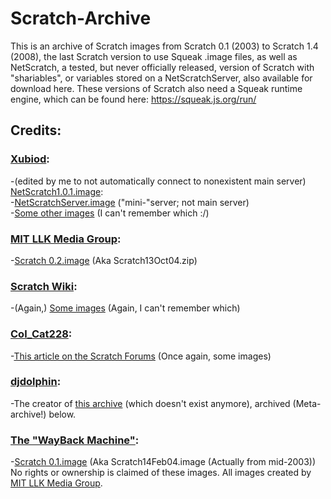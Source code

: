 # Scratch-Archive
This is an archive of Scratch images from Scratch 0.1 (2003) to Scratch 1.4 (2008), the last Scratch version to use Squeak .image files, as well as NetScratch, a tested, but never officially released, version of Scratch with "shariables", or variables stored on a NetScratchServer, also available for download here. These versions of Scratch also need a Squeak runtime engine, which can be found here: https://squeak.js.org/run/

## Credits:
### [Xubiod](https://github.com/xubiod):
-(edited by me to not automatically connect to nonexistent main server) [NetScratch1.0.1.image](https://github.com/xubiod/scratch-archive/blob/master/NetScratch%201.0.1.image):  
-[NetScratchServer.image](https://github.com/xubiod/scratch-archive/blob/master/NetScratchServer.image) ("mini-"server; not main server)  
-[Some other images](https://github.com/xubiod/scratch-archive) (I can't remember which :/)
### [MIT LLK Media Group](https://llk.media.mit.edu/):  
-[Scratch 0.2.image](https://llk.media.mit.edu/courses/software/scratch/mas714Scratch-old.html) (Aka Scratch13Oct04.zip)
### [Scratch Wiki](https://en.scratch-wiki.info/):
-(Again,) [Some images](https://en.scratch-wiki.info/wiki/Development_of_Scratch_1.0) (Again, I can't remember which)
### [Col_Cat228](https://scratch.mit.edu/users/Col_Cat228/):
-[This article on the Scratch Forums](https://scratch.mit.edu/discuss/topic/409440/?page=1) (Once again, some images)
### [djdolphin](https://scratch.mit.edu/users/djdolphin/):
-The creator of [this archive](archive.glitch.pizza) (which doesn't exist anymore), archived (Meta-archive!) below.
### [The "WayBack Machine"](https://web.archive.org/):  
-[Scratch 0.1.image](https://web.archive.org/web/20190518015744/http://archive.glitch.pizza/mods/Scratch14Feb04.image) (Aka Scratch14Feb04.image (Actually from mid-2003))  
No rights or ownership is claimed of these images. All images created by [MIT LLK Media Group](https://llk.media.mit.edu/).
